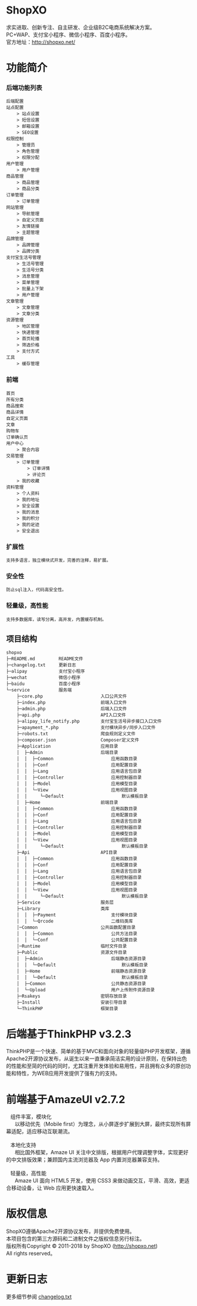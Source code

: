 # ShopXO
求实进取、创新专注、自主研发、企业级B2C电商系统解决方案。<br />
 PC+WAP、支付宝小程序、微信小程序、百度小程序。
<br />官方地址：http://shopxo.net/

# 功能简介
### 后端功能列表
```
后端配置
站点配置
    > 站点设置
    > 短信设置
    > 邮箱设置
    > SEO设置
权限控制
    > 管理员
    > 角色管理
    > 权限分配
用户管理
    > 用户管理
商品管理
    > 商品管理
    > 商品分类
订单管理
    > 订单管理
网站管理
    > 导航管理
    > 自定义页面
    > 友情链接
    > 主题管理
品牌管理
    > 品牌管理
    > 品牌分类
支付宝生活号管理
    > 生活号管理
    > 生活号分类
    > 消息管理
    > 菜单管理
    > 批量上下架
    > 用户管理
文章管理
    > 文章管理
    > 文章分类
资源管理
    > 地区管理
    > 快递管理
    > 首页轮播
    > 筛选价格
    > 支付方式
工具
    > 缓存管理
```

### 前端
```
首页
所有分类
商品搜索
商品详情
自定义页面
文章
购物车
订单确认页
用户中心
    > 聚合内容
交易管理
    > 订单管理
        > 订单详情
        > 评论页
    > 我的收藏
资料管理
    > 个人资料
    > 我的地址
    > 安全设置
    > 我的消息
    > 我的积分
    > 我的足迹
    > 安全退出
```

### 扩展性
```
支持多语言，独立模块式开发，完善的注释，易扩展。
```

### 安全性
```
防止sql注入，代码高安全性。
```

### 轻量级，高性能
```
支持多数据库，读写分离，高并发，内置缓存机制。
```

## 项目结构
```
shopxo
├─README.md         README文件
├─changelog.txt     更新日志
├─alipay            支付宝小程序
├─wechat            微信小程序
├─baidu             百度小程序
└─service           服务端
    ├─core.php                      入口公共文件
    ├─index.php                     前端入口文件
    ├─admin.php                     后端入口文件
    ├─api.php                       API入口文件
    ├─alipay_life_notify.php        支付宝生活号异步接口入口文件
    ├─apayment_*.php                支付模块异步/同步入口文件
    ├─robots.txt                    爬虫规则定义文件
    ├─composer.json                 Composer定义文件
    ├─Application                   应用目录
    │  ├─Admin                      后端目录
    │  │  ├─Common                      应用函数目录
    │  │  ├─Conf                        应用配置目录
    │  │  ├─Lang                        应用语言包目录
    │  │  ├─Controller                  应用控制器目录
    │  │  ├─Model                       应用模型目录
    │  │  └─View                        应用视图目录
    │  │     └─Default                      默认模板目录
    │  ├─Home                       前端目录
    │  │  ├─Common                      应用函数目录
    │  │  ├─Conf                        应用配置目录
    │  │  ├─Lang                        应用语言包目录
    │  │  ├─Controller                  应用控制器目录
    │  │  ├─Model                       应用模型目录
    │  │  └─View                        应用视图目录
    │  │     └─Default                      默认模板目录
    ├─Api                           API目录
    │  │  ├─Common                      应用函数目录
    │  │  ├─Conf                        应用配置目录
    │  │  ├─Lang                        应用语言包目录
    │  │  ├─Controller                  应用控制器目录
    │  │  ├─Model                       应用模型目录
    │  │  └─View                        应用视图目录
    │  │     └─Default                      默认模板目录
    ├─Service                       服务层
    ├─Library                       类库
    │  │  ├─Payment                     支付模块目录
    │  │  └─Qrcode                      二维码类库
    │─Common                        公共函数配置目录
    │  │  ├─Common                      公共方法目录
    │  │  └─Conf                        公共配置目录
    │─Runtime                       临时文件目录
    ├─Public                        资源文件目录
    │  ├─Admin                          后端静态资源目录
    │  │  └─Default                         默认模板目录
    │  ├─Home                           前端静态资源目录
    │  │  └─Default                         默认模板目录
    │  ├─Common                         公共静态资源目录
    │  └─Upload                         用户上传附件资源目录
    ├─Rsakeys                       密钥存放目录
    ├─Install                       安装引导目录
    └─ThinkPHP                      框架目录
```

# 后端基于ThinkPHP v3.2.3
ThinkPHP是一个快速、简单的基于MVC和面向对象的轻量级PHP开发框架，遵循Apache2开源协议发布，从诞生以来一直秉承简洁实用的设计原则，在保持出色的性能和至简的代码的同时，尤其注重开发体验和易用性，并且拥有众多的原创功能和特性，为WEB应用开发提供了强有力的支持。

# 前端基于AmazeUI v2.7.2
&nbsp;&nbsp;&nbsp;组件丰富，模块化<br />
&nbsp;&nbsp;&nbsp;&nbsp;&nbsp;&nbsp;以移动优先（Mobile first）为理念，从小屏逐步扩展到大屏，最终实现所有屏幕适配，适应移动互联潮流。
<br /><br />
&nbsp;&nbsp;&nbsp;本地化支持<br />
&nbsp;&nbsp;&nbsp;&nbsp;&nbsp;&nbsp;相比国外框架，Amaze UI 关注中文排版，根据用户代理调整字体，实现更好的中文排版效果；兼顾国内主流浏览器及 App 内置浏览器兼容支持。
<br /><br />
&nbsp;&nbsp;&nbsp;轻量级，高性能<br />
&nbsp;&nbsp;&nbsp;&nbsp;&nbsp;&nbsp;Amaze UI 面向 HTML5 开发，使用 CSS3 来做动画交互，平滑、高效，更适合移动设备，让 Web 应用更快速载入。

# 版权信息
ShopXO遵循Apache2开源协议发布，并提供免费使用。<br />
本项目包含的第三方源码和二进制文件之版权信息另行标注。<br />
版权所有Copyright © 2011-2018 by ShopXO (http://shopxo.net)<br />
All rights reserved。<br />

# 更新日志
更多细节参阅 <a href="changelog.txt">changelog.txt</a>